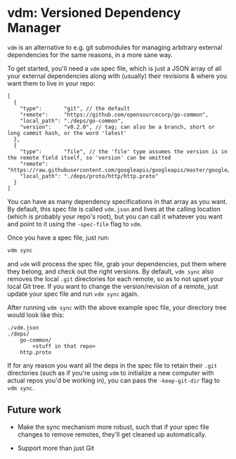 # vdm: Versioned Dependency Manager

`vdm` is an alternative to e.g. git submodules for managing arbitrary external
dependencies for the same reasons, in a more sane way.

To get started, you'll need a `vdm` spec file, which is just a JSON array of all
your external dependencies along with (usually) their revisions & where you want
them to live in your repo:

```jsonc
[
  {
    "type":       "git", // the default
    "remote":     "https://github.com/opensourcecorp/go-common",
    "local_path": "./deps/go-common",
    "version":    "v0.2.0", // tag; can also be a branch, short or long commit hash, or the word 'latest'
  },
  {
    "type":       "file", // the 'file' type assumes the version is in the remote field itself, so 'version' can be omitted
    "remote":     "https://raw.githubusercontent.com/googleapis/googleapis/master/google/api/http.proto",
    "local_path": "./deps/proto/http/http.proto"
  }
]
```

You can have as many dependency specifications in that array as you want. By
default, this spec file is called `vdm.json` and lives at the calling location
(which is probably your repo's root), but you can call it whatever you want and
point to it using the `-spec-file` flag to `vdm`.

Once you have a spec file, just run:

```sh
vdm sync
```

and `vdm` will process the spec file, grab your dependencies, put them where
they belong, and check out the right versions. By default, `vdm sync` also
removes the local `.git` directories for each remote, so as to not upset your
local Git tree. If you want to change the version/revision of a remote, just
update your spec file and run `vdm sync` again.

After running `vdm sync` with the above example spec file, your directory tree
would look like this:

```
./vdm.json
./deps/
    go-common/
        <stuff in that repo>
    http.proto
```

If for any reason you want all the deps in the spec file to retain their `.git`
directories (such as if you're using `vdm` to initialize a new computer with
actual repos you'd be working in), you can pass the `-keep-git-dir` flag to `vdm
sync`.

## Future work

- Make the sync mechanism more robust, such that if your spec file changes to
  remove remotes, they'll get cleaned up automatically.

- Support more than just Git
